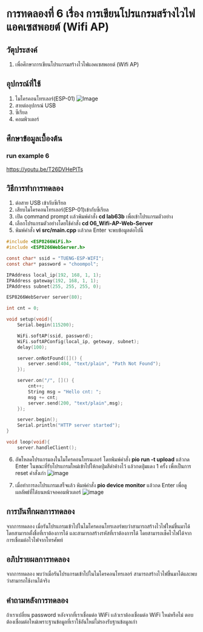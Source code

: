 # การทดลองที่ 6 เรื่อง การเขียนโปรแกรมสร้างไวไฟแอคเซสพอยต์ (Wifi AP)

## วัตุประสงค์
1. เพื่อศึกษาการเขียนโปรแกรมสร้างไวไฟแอคเซสพอยต์ (Wifi AP)

## อุปกรณ์ที่ใช้
1. ไมโครคอนโทรเลอร์(ESP-01)
![Image](https://ae01.alicdn.com/kf/HTB1QMy2J9zqK1RjSZFpq6ykSXXac/ESP8266-ESP-01-ESP01-Serial-WIFI-3-3V-5V-Serial.jpg)
2. สายต่ออุปกรณ์ USB 
3. ซีเรียล
4. คอมพิวเตอร์

## ศึกษาข้อมูลเบื้องต้น
### run example 6
 https://youtu.be/T26DVHePlTs
 
## วิธีการทำการทดลอง
1. ต่อสาย USB เข้ากับซีเรียล 
2. เสียบไมโครคอนโทรเลอร์(ESP-01)เข้ากับซีเรียล
3. เปิด command prompt เเล้วพิมพ์คำสั่ง **cd lab63b** เพื่อเข้าโปรแกรมตัวอย่าง
4. เลือกโปรแกรมตัวอย่างโดยใช้คำสั่ง **cd 06_Wifi-AP-Web-Server**
5. พิมพ์คำสั่ง **vi src/main.cpp** เเล้วกด Enter จะพบข้อมูลต่อไปนี้
```c
#include <ESP8266WiFi.h>
#include <ESP8266WebServer.h>

const char* ssid = "TUENG-ESP-WIFI";
const char* password = "choompol";

IPAddress local_ip(192, 168, 1, 1);
IPAddress gateway(192, 168, 1, 1);
IPAddress subnet(255, 255, 255, 0);

ESP8266WebServer server(80);

int cnt = 0;

void setup(void){
	Serial.begin(115200);

	WiFi.softAP(ssid, password);
	WiFi.softAPConfig(local_ip, geteway, subnet);
	delay(100);

	server.onNotFound([]() {
		server.send(404, "text/plain", "Path Not Found");
	});

	server.on("/", []() {
		cnt++;
		String msg = "Hello cnt: ";
		msg += cnt;
		server.send(200, "text/plain",msg);
	});

	server.begin();
	Serial.println("HTTP server started");
}

void loop(void){
	server.handleClient();
```

6. อัพโหลดโปรแกรมลงในไมโครคอนโทรนเลอร์ โดยพิมพ์คำสั่ง **pio run -t upload** แล้วกด Enter ในขณะที่รับโปรแกรมใหม่เข้าไปให้กดปุ่มสีดำค้างไว้ แล้วกดปุ่มแดง 1 ครั้ง เพื่อเป็นการ reset คำสั่งเก่า
![image](https://user-images.githubusercontent.com/80879589/112310561-4f3a2500-8cd7-11eb-9e45-0c608be9a583.png)

7. เมื่อทำการลงโปรแกรมเสร็จแล้ว พิมพ์คำสั่ง **pio device monitor** แล้วกด Enter เพื่อดูผลลัพธ์ที่ได้บนหน้าจอคอมพิวเตอร์
![image](https://user-images.githubusercontent.com/80879589/112310693-72fd6b00-8cd7-11eb-9b8a-bcf84e655227.png)

## การบันทึกผลการทดลอง
จากการทดลอง เมื่อรันโปรแกรมเข้าไปในไมโครคอนโทรเลอร์พบว่าสามารถสร้างไวไฟใหม่ขึ้นมาได้ โดยสามารถตั้งชื่อที่เราต้องการได้ และสามารถสร้างรหัสที่เราต้องการได้ โดยสามารถเช็คไวไฟได้จากการเชื่อมต่อไวไฟจากโทรศัพท์

## อภิปรายผลการทดลอง
จากการทดลอง พบว่าเมื่อรันโปรแกรมเข้าไปในไมโครคอนโทรเลอร์ สามารถสร้างไวไฟขึ้นมาได้และพบว่าสามารถใช้งานได้จริง

## คำถามหลังการทดลอง
ถ้าเราเปลี่ยน password หลังจากที่เราเชื่อมต่อ WiFi เเล้วเราต้องเชื่อมต่อ WiFi ใหม่หรือไม่
ตอบ ต้องเชื่อมต่อใหม่เพราะฐานข้อมูลที่เราใช้อันใหม่ไม่รองรับฐานข้อมูลเก่า

  
  
  
  
  
  
  
  
  
  
  
  
  
  
  
  
  
  
  
  
  
  
  
  
  
  
  
  
  
  
  
  
  
  
  
  
  
  
  
  
  
  
  
